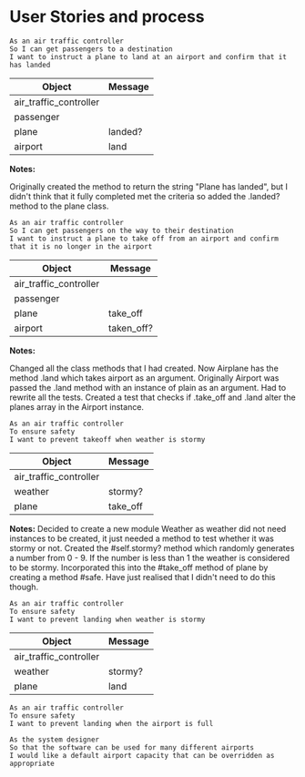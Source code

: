 User Stories and process
============

```
As an air traffic controller
So I can get passengers to a destination
I want to instruct a plane to land at an airport and confirm that it has landed
```
Object | Message
------- | -------
air_traffic_controller |
passenger |
plane | landed?
airport | land

**Notes:**

Originally created the method to return the string "Plane has landed", but I didn't think that it fully completed met the criteria so added the .landed? method to the plane class.

```
As an air traffic controller
So I can get passengers on the way to their destination
I want to instruct a plane to take off from an airport and confirm that it is no longer in the airport
```
Object | Message
------ | -------
air_traffic_controller |
passenger |
plane | take_off
airport | taken_off?

**Notes:**

Changed all the class methods that I had created. Now Airplane has the method .land which takes airport as an argument. Originally Airport was passed the .land method with an instance of plain as an argument. Had to rewrite all the tests. Created a test that checks if .take_off and .land alter the planes array in the Airport instance.

```
As an air traffic controller
To ensure safety
I want to prevent takeoff when weather is stormy
```
Object | Message
------ | -----
air_traffic_controller |
weather | stormy?
plane | take_off

**Notes:**
Decided to create a new module Weather as weather did not need instances to be created, it just needed a method to test whether it was stormy or not. Created the #self.stormy? method which randomly generates a number from 0 - 9. If the number is less than 1 the weather is considered to be stormy. Incorporated this into the #take_off method of plane by creating a method #safe. Have just realised that I didn't need to do this though.


```
As an air traffic controller
To ensure safety
I want to prevent landing when weather is stormy
```
Object | Message
------ | -----
air_traffic_controller |
weather | stormy?
plane | land
```
As an air traffic controller
To ensure safety
I want to prevent landing when the airport is full

As the system designer
So that the software can be used for many different airports
I would like a default airport capacity that can be overridden as appropriate
```
